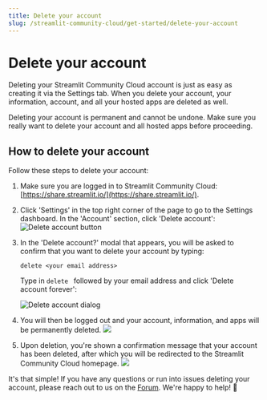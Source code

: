 ```yaml
---
title: Delete your account
slug: /streamlit-community-cloud/get-started/delete-your-account
---
```


# Delete your account

Deleting your Streamlit Community Cloud account is just as easy as creating it via the Settings tab. When you delete your account, your information, account, and all your hosted apps are deleted as well.

<Warning>

Deleting your account is permanent and cannot be undone. Make sure you really want to delete your account and all hosted apps before proceeding.

</Warning>

## How to delete your account

Follow these steps to delete your account:

1. Make sure you are logged in to Streamlit Community Cloud: [https://share.streamlit.io/](https://share.streamlit.io/).
2. Click 'Settings' in the top right corner of the page to go to the Settings dashboard. In the 'Account' section, click 'Delete account':
   <Image src="/images/streamlit-community-cloud/delete-account.png" alt="Delete account button" clean />
3. In the 'Delete account?' modal that appears, you will be asked to confirm that you want to delete your account by typing:

   ```
   delete <your email address>
   ```

   Type in `delete ` followed by your email address and click 'Delete account forever':

   <Image src="/images/streamlit-community-cloud/delete-account-dialog.png" alt="Delete account dialog" clean />

4. You will then be logged out and your account, information, and apps will be permanently deleted.
   <Image src="/images/streamlit-community-cloud/deleting-account.png" />
5. Upon deletion, you're shown a confirmation message that your account has been deleted, after which you will be redirected to the Streamlit Community Cloud homepage.
   <Image src="/images/streamlit-community-cloud/account-deleted.png" />

It's that simple! If you have any questions or run into issues deleting your account, please reach out to us on the [Forum](https://discuss.streamlit.io/c/community-cloud/13). We're happy to help! 🎈
